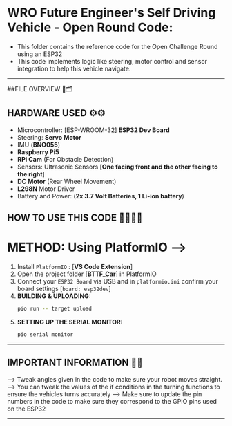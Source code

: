 WRO Future Engineer's Self Driving Vehicle - Open Round Code:
====
- This folder contains the reference code for the Open Challenge Round using an ESP32
- This code implements logic like steering, motor control and sensor integration to help this vehicle navigate.

---
##FILE OVERVIEW 📂🗂️

## HARDWARE USED ⚙️⚙️
- Microcontroller: [ESP-WROOM-32] **ESP32 Dev Board**
- Steering: **Servo Motor**
- IMU (**BNO055**)
- **Raspberry Pi5**
- **RPi Cam** (For Obstacle Detection)
- Sensors: Ultrasonic Sensors [**One facing front and the other facing to the right**]
- **DC Motor** (Rear Wheel Movement)
- **L298N** Motor Driver
- Battery and Power: (**2x 3.7 Volt Batteries, 1 Li-ion battery**)

## HOW TO USE THIS CODE 🧑‍💻🧑‍💻

METHOD: Using PlatformIO -->
===
1. Install `PlatformIO` : [**VS Code Extension**]
2. Open the project folder [**BTTF_Car**] in PlatformIO
3. Connect your `ESP32 Board` via USB and in `platformio.ini` confirm your board settings [`board: esp32dev`]
4. **BUILDING & UPLOADING:**
   ```bash
   pio run -- target upload

5. **SETTING UP THE SERIAL MONITOR:**
   ```bash
   pio serial monitor
---

## IMPORTANT INFORMATION 📝📝
--> Tweak angles given in the code to make sure your robot moves straight.
--> You can tweak the values of the if conditions in the turning functions to ensure the vehicles turns accurately
--> Make sure to update the pin numbers in the code to make sure they correspond to the GPIO pins used on the ESP32

---
